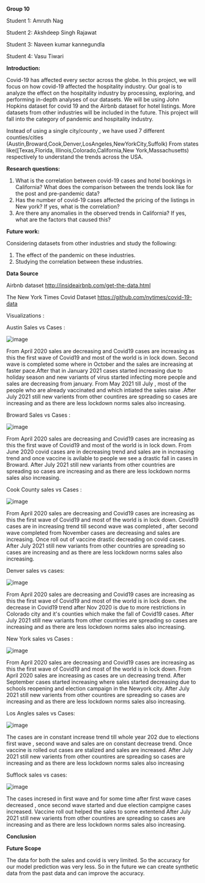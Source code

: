 **Group 10**

Student 1: Amruth Nag

Student 2: Akshdeep Singh Rajawat

Student 3: Naveen kumar kannegundla

Student 4: Vasu Tiwari
 
**Introduction:**

Covid-19 has affected every sector across the globe. In this project, we will focus on how
covid-19 affected the hospitality industry.  Our goal is to analyze the effect on the
hospitality industry by processing, exploring, and performing in-depth analyses
of our datasets.
We will be using John Hopkins dataset for covid 19 and the Airbnb dataset for hotel listings. More datasets from other industries will be included in the future. This project will fall into the category of pandemic and hospitality industry.


Instead of using a single city/county , we have used 7 different counties/cities (Austin,Broward,Cook,Denver,LosAngeles,NewYorkCity,Suffolk) From states like([Texas,Florida, Illinois,Colorado,California,New York,Massachusetts) respectively to understand the trends across the USA.
 
**Research questions:**

1. What is the correlation between covid-19 cases and hotel bookings in California? What does the comparison between the trends look like for the post and pre-pandemic data?
2. Has the number of covid-19 cases affected the pricing of the listings in New york? If yes, what is the correlation?
3. Are there any anomalies in the observed trends in California? If yes, what are the factors that caused this?
 
**Future work:**

Considering datasets from other industries and study the following:

1. The effect of the pandemic on these industries.
2. Studying the correlation between these industries.

**Data Source**

Airbnb dataset http://insideairbnb.com/get-the-data.html

The New York Times Covid Dataset https://github.com/nytimes/covid-19-data





Visualizations :


Austin Sales vs Cases :

![image](https://user-images.githubusercontent.com/91858789/141694218-d9d51fb3-9174-4bac-babd-8b290ec12a30.png)

From April 2020 sales are decreasing and Covid19 cases are increasing as this the first wave of Covid19 and most of the world is in lock down.
Second wave is completed some where in October and the sales are increasing at faster pace.After that in January 2021 cases started increasing due to holiday season and new variants of virus started infecting more people and sales are decreasing from january.
From May 2021 till July  , most of the people who are already vaccinated and which intiated the sales raise .After July 2021 still new varients from other countires are spreading so cases are increasing and as there are less lockdown norms sales also increasing.





Broward Sales vs Cases :

![image](https://user-images.githubusercontent.com/91858789/141694273-f74684c3-47ab-4c67-a548-62fa4b0134b9.png)


From April 2020 sales are decreasing and Covid19 cases are increasing as this the first wave of Covid19 and most of the world is in lock down.
From June 2020  covid cases are in decreasing trend and sales are in increasing trend and once vaccine is avilable  to people we see a drastic fall in cases in Broward.
After July 2021 still new variants from other countries are spreading so cases are increasing and as there are less lockdown norms sales also increasing.


Cook County sales vs Cases :

![image](https://user-images.githubusercontent.com/91858789/141694292-4c84cdc6-2d46-4def-a570-0130b40b8556.png)

From April 2020 sales are decreasing and Covid19 cases are increasing as this the first wave of Covid19 and most of the world is in lock down.
Covid19 cases are in increasing trend till second wave was completed , after second wave completed from November cases are decreasing and sales are increasing. Once roll out of vaccine drastic decreading on covid cases.
After July 2021 still new variants from other countries are spreading so cases are increasing and as there are less lockdown norms sales also increasing.

Denver sales vs cases:

![image](https://user-images.githubusercontent.com/91858789/141694325-09dab57a-2c9c-4623-9fbc-f1716cea52f4.png)

From April 2020 sales are decreasing and Covid19 cases are increasing as this the first wave of Covid19 and most of the world is in lock down.
the decrease in Covid19 trend after Nov 2020 is due to more restrictions in Colorado city and it's counties which make the fall of Covid19 cases.
After July 2021 still new variants from other countries are spreading so cases are increasing and as there are less lockdown norms sales also increasing.

New York  sales vs Cases :

![image](https://user-images.githubusercontent.com/91858789/141694344-80452f23-5ead-48e6-a8f9-01e96a6ebe48.png)


From April 2020 sales are decreasing and Covid19 cases are increasing as this the first wave of Covid19 and most of the world is in lock down. From April 2020 sales are increasing as cases are un decreasing trend. After September cases started increasing where  sales started decreasing due to schools reopening  and election campaign in the Newyork city.
After July 2021 still new varients from other countires are spreading so cases are increasing and as there are less lockdown norms sales also increasing.


Los Angles sales vs Cases:

![image](https://user-images.githubusercontent.com/91858789/141694365-ca759032-2676-4d28-9d00-4dacdc702023.png)


The cases are in constant increase trend till whole year 202 due to elections first wave , second wave and sales are on constant decrease trend. Once vaccine is rolled out cases are stalized and sales are increased. After July 2021 still new varients from other countires are spreading so cases are increasing and as there are less lockdown norms sales also increasing


Sufflock sales vs cases: 

![image](https://user-images.githubusercontent.com/91858789/141694379-52b319dc-e433-41c7-af63-02a3205b94bb.png)


The cases incresed in first wave and for some time after first wave cases decreased , once second wave started and due  election campigne cases increased. Vaccine roll out helped the sales to some extentend After July 2021 still new varients from other countires are spreading so cases are increasing and as there are less lockdown norms sales also increasing.

**Conclusion**



**Future Scope**

The data for both the sales and covid is very limited. So the accuracy for our model prediction was very less. So in the future we can create synthetic data from the past data and can improve the accuracy.
